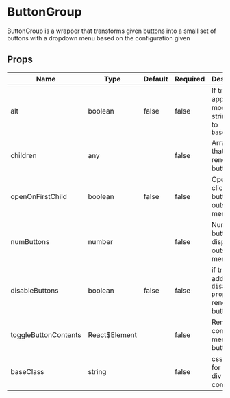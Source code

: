 # ButtonGroup

ButtonGroup is a wrapper that transforms given buttons into a small set of buttons with a dropdown menu based on the configuration given


## Props
| Name                 | Type          | Default | Required | Description                                           |
| -------------------- | ------------- | ------- | -------- | ----------------------------------------------------- |
| alt                  | boolean       | false   | false    | If true append modifier string `--alt` to `baseClass` |
| children             | any           |         | false    | Array of that renders buttons                         |
| openOnFirstChild     | boolean       | false   | false    | Open on click of buttons outside menu                 |
| numButtons           | number        |         | false    | Number of buttons displayed outside the menu          |
| disableButtons       | boolean       | false   | false    | if true added `disabled prop` to all rendered buttons |
| toggleButtonContents | React$Element |         | false    | Renders content in menu button                        |
| baseClass            | string        |         | false    | css class for parent div of this component            |
